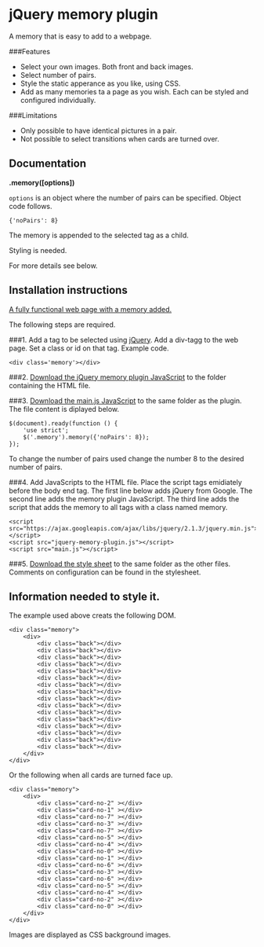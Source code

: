 jQuery memory plugin
====================
A memory that is easy to add to a webpage.

###Features

* Select your own images. Both front and back images.
* Select number of pairs.
* Style the static apperance as you like, using CSS.
* Add as many memories ta a page as you wish. Each can be styled and configured individually.

###Limitations

* Only possible to have identical pictures in a pair.
* Not possible to select transitions when cards are turned over.

Documentation
-------------
**.memory([options])**

`options` is an object where the number of pairs can be specified. Object code follows.

    {'noPairs': 8}

The memory is appended to the selected tag as a child.

Styling is needed.

For more details see below.

Installation instructions
-------------------------

[A fully functional web page with a memory added.](https://github.com/RikardKarlsson/jQuery-memory-plugin)

The following steps are required.

###1. Add a tag to be selected using [jQuery](http://jquery.com).
Add a div-tagg to the web page. Set a class or id on that tag. Example code.

    <div class='memory'></div>

###2. [Download the jQuery memory plugin JavaScript](https://github.com/RikardKarlsson/jQuery-memory-plugin/blob/master/jquery-memory-plugin.js)
to the folder containing the HTML file.

###3. [Download the main.js JavaScript](https://github.com/RikardKarlsson/jQuery-memory-plugin/blob/master/main.js)
to the same folder as the plugin. The file content is diplayed below.

    $(document).ready(function () {
        'use strict';
        $('.memory').memory({'noPairs': 8});
    });

To change the number of pairs used change the number 8 to the desired number of pairs.

###4. Add JavaScripts to the HTML file.
Place the script tags emidiately before the body end tag. The first line below adds jQuery from Google. The second line adds the memory plugin JavaScript. The third line adds the script that adds the memory to all tags with a class named memory.

    <script src="https://ajax.googleapis.com/ajax/libs/jquery/2.1.3/jquery.min.js"></script>
    <script src="jquery-memory-plugin.js"></script>
    <script src="main.js"></script>

###5. [Download the style sheet](https://github.com/RikardKarlsson/jQuery-memory-plugin/blob/master/style.css)
to the same folder as the other files. Comments on configuration can be found in the stylesheet.

Information needed to style it.
------------------------------
The example used above creats the following DOM.

    <div class="memory">
        <div>
            <div class="back"></div>
            <div class="back"></div>
            <div class="back"></div>
            <div class="back"></div>
            <div class="back"></div>
            <div class="back"></div>
            <div class="back"></div>
            <div class="back"></div>
            <div class="back"></div>
            <div class="back"></div>
            <div class="back"></div>
            <div class="back"></div>
            <div class="back"></div>
            <div class="back"></div>
            <div class="back"></div>
            <div class="back"></div>
        </div>
    </div>

Or the following when all cards are turned face up.

    <div class="memory">
        <div>
            <div class="card-no-2" ></div>
            <div class="card-no-1" ></div>
            <div class="card-no-7" ></div>
            <div class="card-no-3" ></div>
            <div class="card-no-7" ></div>
            <div class="card-no-5" ></div>
            <div class="card-no-4" ></div>
            <div class="card-no-0" ></div>
            <div class="card-no-1" ></div>
            <div class="card-no-6" ></div>
            <div class="card-no-3" ></div>
            <div class="card-no-6" ></div>
            <div class="card-no-5" ></div>
            <div class="card-no-4" ></div>
            <div class="card-no-2" ></div>
            <div class="card-no-0" ></div>
        </div>
    </div>

Images are displayed as CSS background images.





